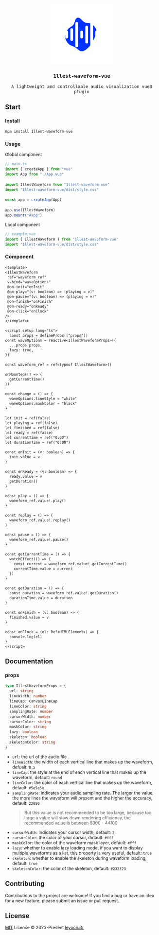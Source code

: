 <br />
<p align="center">
  <img width="200" alt="logo" src="https://github.com/codeacme17/repo-assets/blob/main/waveform/logo.svg "/> 
</p>

<h3 align="center">
  <samp>
    1llest-waveform-vue
  </samp>
</h3>

<p align="center">
  <samp>
    A lightweight and controllable audio visualization vue3 plugin
  </samp>
</p>


## Start
### Install
```bash
npm install 1llest-waveform-vue
```

### Usage
Global component
```javascript
// main.ts
import { createApp } from "vue"
import App from "./App.vue"

import IllestWaveform from "1llest-waveform-vue"
import "1llest-waveform-vue/dist/style.css"

const app = createApp(App)

app.use(IllestWaveform)
app.mount("#app")
```
Local component
```js
// example.vue
import { IllestWaveform } from "1llest-waveform-vue"
import "1llest-waveform-vue/dist/style.css"
```
### Component
```vue
<template>
<IllestWaveform
 ref="waveform_ref"
 v-bind="waveOptions"
 @on-init="onInit"
 @on-play="(v: boolean) => (playing = v)"
 @on-pause="(v: boolean) => (playing = v)"
 @on-finish="onFinish"
 @on-ready="onReady"
 @on-click="onClock"
/>
</template>

<script setup lang="ts">
  const props = defineProps(["props"])
const waveOptions = reactive<IllestWaveformProps>({
  ...props.props,
  lazy: true,
})

const waveform_ref = ref<typeof IllestWaveform>()

onMounted(() => {
  getCurrentTime()
})

const change = () => {
  waveOptions.lineStyle = "white"
  waveOptions.maskColor = "black"
}

let init = ref(false)
let playing = ref(false)
let finished = ref(false)
let ready = ref(false)
let currentTime = ref("0:00")
let durationTime = ref("0:00")

const onInit = (v: boolean) => {
  init.value = v
}

const onReady = (v: boolean) => {
  ready.value = v
  getDuration()
}

const play = () => {
  waveform_ref.value!.play()
}

const replay = () => {
  waveform_ref.value!.replay()
}

const pause = () => {
  waveform_ref.value!.pause()
}

const getCurrentTime = () => {
  watchEffect(() => {
    const current = waveform_ref.value!.getCurrentTime()
    currentTime.value = current
  })
}

const getDuration = () => {
  const duration = waveform_ref.value!.getDuration()
  durationTime.value = duration
}

const onFinish = (v: boolean) => {
  finished.value = v
}

const onClock = (el: Ref<HTMLElement>) => {
  console.log(el)
}
</script>
```


## Documentation
### props
```typescript
type IllestWaveformProps = {
  url: string
  lineWidth: number
  lineCap: CanvasLineCap
  lineColor: string
  samplingRate: number
  cursorWidth: number
  cursorColor: string
  maskColor: string
  lazy: boolean
  skeleton: boolean
  skeletonColor: string
}
```
- `url`: the url of the audio file
- `lineWidth`: the width of each vertical line that makes up the waveform, defualt: `0.5`
- `lineCap`: the style at the end of each vertical line that makes up the waveform, default: `round`
- `lineColor`: the color of each vertical line that makes up the waveform, default: `#5e5e5e`
- `samplingRate`: indicates your audio sampling rate. The larger the value, the more lines the waveform will present and the higher the accuracy, default: `22050`
  > But this value is not recommended to be too large, because too large a value will slow down rendering efficiency, the recommended value is between 8000 - 44100
- `cursorWidth`: indicates your cursor width, default: `2`
- `cursorColor`: the color of your cursor, default: `#fff`
- `maskColor`: the color of the waveform mask layer, default: `#fff`
- `lazy`: whether to enable lazy loading mode, if you want to display multiple waveforms as a list, this property is very useful, default: `true`
- `skeleton`: whether to enable the skeleton during waveform loading, default: `true`
- `skeletonColor`: the color of the skeleton, default: `#232323`

## Contributing
Contributions to the project are welcome! If you find a bug or have an idea for a new feature, please submit an issue or pull request.



## License
[MIT](https://github.com/codeacme17/1llg-terminal-GPT/blob/main/LICENSE) License © 2023-Present [leyoonafr](https://github.com/codeacme17)

